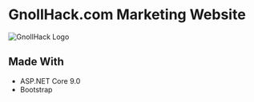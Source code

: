 # GnollHack.com Marketing Website

![GnollHack Logo](https://images.gnollhack.com/marketing/gnollhack-icon-v2-256.png)

## Made With

- ASP.NET Core 9.0
- Bootstrap